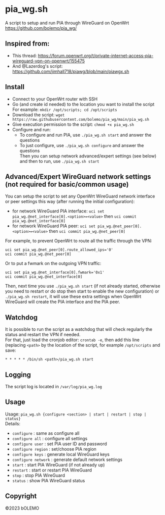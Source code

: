 # pia_wg.sh
A script to setup and run PIA through WireGuard on OpenWrt
<br />https://github.com/bolemo/pia_wg/

## Inspired from:
  - This thread: https://forum.openwrt.org/t/private-internet-access-pia-wireguard-vpn-on-openwrt/155475
  - And @Lazerdog's script: https://github.com/jimhall718/piawg/blob/main/piawgx.sh

## Install
  - Connect to your OpenWrt router with SSH
  - Go (and create id needed) to the location you want to install the script
<br /> For example: `mkdir /opt/scripts; cd /opt/scripts`
  - Download the script: `wget https://raw.githubusercontent.com/bolemo/pia_wg/main/pia_wg.sh`
  - Give execution permission to the script: `chmod +x pia_wg.sh`
  - Configure and run:
    - To configure and run PIA, use `./pia_wg.sh start` and answer the questions
    - To just configure, use `./pia_wg.sh configure` and answer the questions
<br /> Then you can setup network advanced/expert settings (see below) and then to run, use `./pia_wg.sh start`

## Advanced/Expert WireGuard network settings (not required for basic/common usage)
You can setup the script to set any OpenWrt WireGuard network interface or peer settings this way (after running the initial configuration):
  - for network WireGuard PIA interface: `uci set pia_wg.@net_interface[0].<option>=<value>` then `uci commit pia_wg.@net_interface[0]`
  - for network WireGuard PIA peer: `uci set pia_wg.@net_peer[0].<option>=<value>` then `uci commit pia_wg.@net_peer[0]`

For example, to prevent OpenWrt to route all the traffic through the VPN:
```
uci set pia_wg.@net_peer[0].route_allowed_ips='0'
uci commit pia_wg.@net_peer[0]
```

Or to put a fwmark on the outgoing VPN traffic:
```
uci set pia_wg.@net_interface[0].fwmark='0x1'
uci commit pia_wg.@net_interface[0]
```

Then, next time you use `./pia_wg.sh start` (if not already started, otherwise you need to restart or do stop then start to enable the new configuration) or `./pia_wg.sh restart`, it will use these extra settings when OpenWrt WireGuard will create the PIA interface and the PIA peer.

## Watchdog
It is possible to run the script as a watchdog that will check regularly the status and restart the VPN if needed.
<br/> For that, just load the cronjob editor: `crontab -e`, then add this line (replacing `<path>` by the location of the script, for example `/opt/scripts` and save:
```
* * * * * /bin/sh <path>/pia_wg.sh start
```

## Logging
The script log is located in `/var/log/pia_wg.log`

## Usage
Usage: `pia_wg.sh {configure <section> | start | restart | stop | status}`
<br/>  Details:
  - `configure`         : same as configure all
  - `configure all`     : configure all settings
  - `configure user`    : set PIA user ID and password
  - `configure region`  : set/choose PIA region
  - `configure keys`    : generate local WireGuard keys
  - `configure network` : generate default network settings
  - `start`             : start PIA WireGuard (if not already up)
  - `restart`           : start or restart PIA WireGuard
  - `stop`              : stop PIA WireGuard
  - `status`            : show PIA WireGuard status

## Copyright
©2023 bOLEMO
